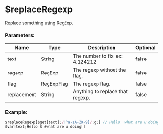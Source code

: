 # $replaceRegexp
Replace something using RegExp.

### Parameters:
| Name          | Type        | Description                        | Optional |
| ------------- | ----------- | ---------------------------------- | -------- |
| text          | String      | The number to fix, ex: 4.124212    | false    |
| regexp        | RegExp      | The regexp without the flag.       | false    |
| flag          | RegExpFlag | The regexp flag.                    | false    |
| replacement   | String      | Anything to replace that regexp.   | false    |

### Example:
```js
$replaceRegexp[$get[text];/[^a-zA-Z0-9]/;g;] // Hello  what are u doing
$var[text;Hello $ #what are u doing!]
```
